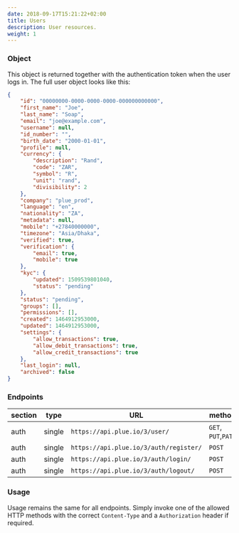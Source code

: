 ```yaml
---
date: 2018-09-17T15:21:22+02:00
title: Users
description: User resources.
weight: 1
---
```


### Object

This object is returned together with the authentication token when the user logs in. The full user object looks like this:

```json
{
    "id": "00000000-0000-0000-0000-000000000000",
    "first_name": "Joe",
    "last_name": "Soap",
    "email": "joe@example.com",
    "username": null,
    "id_number": "",
    "birth_date": "2000-01-01",
    "profile": null,
    "currency": {
        "description": "Rand",
        "code": "ZAR",
        "symbol": "R",
        "unit": "rand",
        "divisibility": 2
    },
    "company": "plue_prod",
    "language": "en",
    "nationality": "ZA",
    "metadata": null,
    "mobile": "+27840000000",
    "timezone": "Asia/Dhaka",
    "verified": true,
    "verification": {
        "email": true,
        "mobile": true
    },
    "kyc": {
        "updated": 1509539801040,
        "status": "pending"
    },
    "status": "pending",
    "groups": [],
    "permissions": [],
    "created": 1464912953000,
    "updated": 1464912953000,
    "settings": {
        "allow_transactions": true,
        "allow_debit_transactions": true,
        "allow_credit_transactions": true
    },
    "last_login": null,
    "archived": false
}
```

### Endpoints

section | type| URL | methods
---|---|---|---
auth | single | `https://api.plue.io/3/user/` | `GET`, `PUT`,`PATCH`
auth | single | `https://api.plue.io/3/auth/register/` | `POST`
auth | single | `https://api.plue.io/3/auth/login/` | `POST`
auth | single | `https://api.plue.io/3/auth/logout/` | `POST`


### Usage

Usage remains the same for all endpoints. Simply invoke one of the allowed HTTP methods with the correct `Content-Type` and a `Authorization` header if required.
